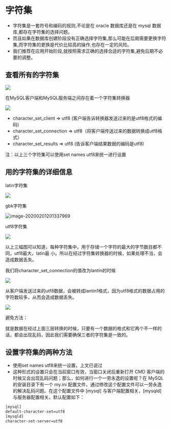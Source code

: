 # 字符集

- 字符集是一套符号和编码的规则,不论是在 oracle 数据库还是在 mysql 数据库,都存在字符集的选择问题。
- 而且如果在数据库创建阶段没有正确选择字符集,那么可能在后期需要更换字符集,而字符集的更换是代价比较高的操作,也存在一定的风险。
- 我们推荐在应用开始阶段,就按照需求正确的选择合适的字符集,避免后期不必要的调整。



## 查看所有的字符集

![](https://cdn.jsdelivr.net/gh/setcreed/pic_img/cdn_img/20200201200754.png)



在MySQL客户端和MySQL服务端之间存在着一个字符集转换器

![](https://cdn.jsdelivr.net/gh/setcreed/pic_img/cdn_img/20200201200930.png)



- character_set_client => utf8 (客户端告诉转换器发送过来的是utf8格式的编码)
- character_set_connection => utf8（将客户端传送过来的数据转换成utf8格式）
- character_set_results => utf8 (告诉客户端结果数据的编码是utf8)

注：以上三个字符集可以使用set names utf8来统一进行设置



## 用的字符集的详细信息



latin字符集

![](https://cdn.jsdelivr.net/gh/setcreed/pic_img/cdn_img/20200201201250.png)



gbk字符集

![image-20200201201337969](C:\Users\cwzdz\AppData\Roaming\Typora\typora-user-images\image-20200201201337969.png)



utf8字符集

![](https://cdn.jsdelivr.net/gh/setcreed/pic_img/cdn_img/20200201201419.png)

以上三幅图可以知道，每种字符集中，用于存储一个字符的最大的字节数目都不同，utf8最大，latin最
小。所以在经过字符集转换器的时候，如果处理不当，会造成数据丢失。



我们将character_set_connection的值改为lantin的时候

![](https://cdn.jsdelivr.net/gh/setcreed/pic_img/cdn_img/20200201201623.png)

从客户端发送过来的utf8数据，会被转成lantin1格式，因为utf8格式的数据占用的字符数较多，从而会造成数据丢失。

![](https://cdn.jsdelivr.net/gh/setcreed/pic_img/cdn_img/20200201201708.png)



避免方法：

就是数据在经过上面三层转换的时候，只要有一个数据的格式和它两个不一样的话，都会出现乱码，因此我们需要确保三者的字符集是一致的。

## 设置字符集的两种方法

- 使用set names utf8来统一设置，上文已说过
- 这种形式的设置只会在当前窗口有效，当窗口关闭后重新打开 CMD 客户端的时候又会出现乱码问题；那么，如何进行一个一劳永逸的设置呢？在 MySQL 的安装目录下有一个 my.ini 配置文件，通过修改这个配置文件可以一劳永逸的解决乱码问题。在这个配置文件中 [mysql] 与客户端配置相关，[mysqld] 与服务器配置相关。默认配置如下：

```bash
[mysql]
default-character-set=utf8
[mysqld]
character-set-server=utf8

```

